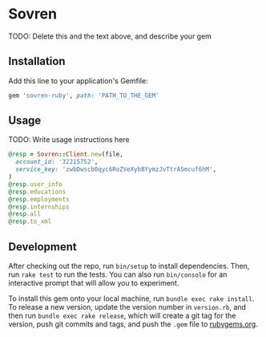 # Sovren

TODO: Delete this and the text above, and describe your gem

## Installation

Add this line to your application's Gemfile:

```ruby
gem 'sovren-ruby', path: 'PATH_TO_THE_GEM'
```

## Usage

TODO: Write usage instructions here

``` ruby
@resp = Sovren::Client.new(file,
  account_id: '32215752',
  service_key: 'zwbDwscb0qyc6RoZVeXybBYymzJvTtrA5mcuf6hM',
)
@resp.user_info
@resp.educations
@resp.employments
@resp.internships
@resp.all
@resp.to_xml
```

## Development

After checking out the repo, run `bin/setup` to install dependencies. Then, run `rake test` to run the tests. You can also run `bin/console` for an interactive prompt that will allow you to experiment.

To install this gem onto your local machine, run `bundle exec rake install`. To release a new version, update the version number in `version.rb`, and then run `bundle exec rake release`, which will create a git tag for the version, push git commits and tags, and push the `.gem` file to [rubygems.org](https://rubygems.org).
